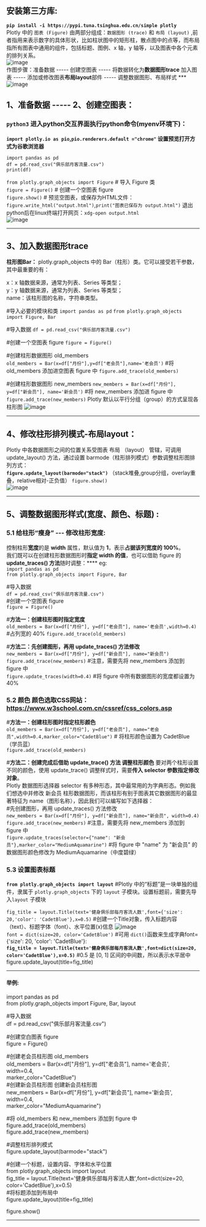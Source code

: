 ## 安装第三方库:  
**`pip install -i https://pypi.tuna.tsinghua.edu.cn/simple plotly`**    
Plotly 中的 `图表 (Figure)` 由两部分组成：`数据图形 (trace)` 和 `布局 (layout)` ,前者指用来表示数字的具体形状，比如柱状图中的矩形柱，散点图中的点等，而布局指所有图表中通用的组件，包括标题、图例、x 轴，y 轴等，以及图表中各个元素的排列关系。  
![image](https://github.com/user-attachments/assets/d3ddd521-5c6c-49f4-9ff2-2e23500af5ee)   
作图步骤：准备数据 ----- 创建空图表 ----- 将数据转化为**数据图形trace** 加入图表 ----- 添加或修改图表**布局layout**部件 ----- 调整数据图形、布局样式 ***  
![image](https://github.com/user-attachments/assets/0fd01a89-f843-498d-aa47-7b49820c09db)    

## 1、准备数据 ----- 2、创建空图表：     
### `python3` 进入python交互界面执行python命令(myenv环境下)：  
**`import plotly.io as pio`,`pio.renderers.default ="chrome"` 设置预览打开方式为谷歌浏览器**  

`import pandas as pd`   
`df = pd.read_csv("俱乐部月客流量.csv")`  
`print(df)`  
  
`from plotly.graph_objects import Figure` # 导入 Figure 类  
`figure = Figure()` # 创建一个空图表 figure  
`figure.show()` # 预览空图表，或保存为HTML文件：`figure.write_html("output.html")`,`print("图表已保存为 output.html")` 退出python后在linux终端打开网页：`xdg-open output.html`  
![image](https://github.com/user-attachments/assets/c68bcdb6-7e71-422e-a3a9-a9b99902f1d6)  
  
*** 
  
## 3、加入数据图形trace    
**柱形图Bar：** plotly.graph_objects 中的 Bar（柱形）类。它可以接受若干参数，其中最重要的有：  

x：x 轴数据来源，通常为列表、Series 等类型；  
y：y 轴数据来源，通常为列表、Series 等类型；  
name：该柱形图的名称，字符串类型。   
   
#导入必要的模块和类
`import pandas as pd`
`from plotly.graph_objects import Figure, Bar`
  
#导入数据
`df = pd.read_csv("俱乐部月客流量.csv")`
  
#创建一个空图表 figure
`figure = Figure()`
   
#创建柱形数据图形 old_members  
`old_members = Bar(x=df["月份"],y=df["老会员"],name='老会员')`
#将 old_members 添加进空图表 figure 中
`figure.add_trace(old_members)`

  
#创建柱形数据图形 new_members
`new_members = Bar(x=df["月份"], y=df["新会员"], name='新会员')`
#将 new_members 添加进 figure 中
`figure.add_trace(new_members)`
Plotly  默认以平行分组（group）的方式呈现各柱形图
![image](https://github.com/user-attachments/assets/9244e3dd-d693-445b-9b85-4ae27685f20b)  
  
***
  
## 4、修改柱形排列模式-布局layout：  
Plotly 中各数据图形之间的位置关系受图表 布局 （layout） 管辖，可调用 update_layout() 方法，通过设置 barmode（柱形排列模式）参数调整柱形图排列方式：  
**`figure.update_layout(barmode="stack")`**  （stack堆叠,group分组，overlay重叠，relative相对-正负值）
`figure.show()`  
![image](https://github.com/user-attachments/assets/ab1c2ce2-6f6e-4091-a9c8-bf07607145c1)  

*** 
  
## 5、调整数据图形样式(宽度、颜色、标题) :  
### 5.1 给柱形“瘦身” --- 修改柱形宽度:
控制柱形**宽度**的是 **width** 属性，默认值为 **1**，表示**占据该列宽度的 100%**。  
我们既可以在创建柱形数据图形时**指定 width 的值**，也可以借助 figure 的  **update_traces() 方法**随时调整：****
eg:  
`import pandas as pd`  
`from plotly.graph_objects import Figure, Bar`  
  
#导入数据  
`df = pd.read_csv("俱乐部月客流量.csv")`  
#创建一个空图表 figure   
`figure = Figure()`  
  
#**方法一：创建柱形图时指定宽度**   
`old_members = Bar(x=df["月份"], y=df["老会员"], name='老会员',width=0.4)`   #占列宽的 40%
`figure.add_trace(old_members)`  
  
#**方法二：先创建图形，再用 update_traces() 方法修改**   
`new_members = Bar(x=df["月份"], y=df["新会员"], name="新会员")`  
`figure.add_trace(new_members)`  #注意，需要先将 new_members 添加到 figure 中   
`figure.update_traces(width=0.4)`  #将 figure 中所有数据图形的宽度都设置为 40%  

### 5.2 颜色 颜色选取CSS网站：https://www.w3school.com.cn/cssref/css_colors.asp  
  
#**方法一：创建柱形图时指定柱形颜色**   
`old_members = Bar(x=df["月份"], y=df["老会员"], name="老会员",width=0.4,marker_color="CadetBlue")`  # 将柱形颜色设置为 CadetBlue（学员蓝）   
`figure.add_trace(old_members)`    
  
#**方法二：创建完成后借助 update_trace() 方法 调整柱形颜色** 要对两个柱形设置不同的颜色，使用 update_trace() 调整样式时，需要**传入 selector 参数指定修改对象**。     
Plotly 数据图形选择器 selector 有多种形态，其中最常用的为字典形态。例如我们想选中并修改 新会员 柱形数据图形，而该柱形有别于图表其它数据图形的最显著特征为 name（图形名称），因此我们可以编写如下选择器：  
#先创建图形，再用 update_traces() 方法修改  
`new_members = Bar(x=df["月份"], y=df["新会员"], name="新会员", width=0.4)`  
`figure.add_trace(new_members)` #注意，需要先将 new_members 添加到 figure 中    
`figure.update_traces(selector={"name": "新会员"},marker_color="MediumAquamarine")` #将 figure 中 "name" 为 "新会员" 的数据图形颜色修改为 MediumAquamarine（中度碧绿）    

### 5.3 设置图表标题   
  
**`from plotly.graph_objects import layout`** #Plotly 中的“标题”是一块单独的组件，隶属于 `plotly.graph_objects` 下的 `layout` 子模块。设置标题前，需要先导入`layout` 子模块
  
`fig_title = layout.Title(text='健身俱乐部每月客流人数',font={'size': 20,'color': 'CadetBlue'},x=0.5)`  #创建一个Title对象，传入标题内容（text）、标题字体（font）、水平位置(x)信息
![image](https://github.com/user-attachments/assets/bf621c7b-0479-4a04-b21c-c40210b1d30b)  
`font = dict(size=20, color='CadetBlue')` #可用 `dict()`函数来生成字典font={'size': 20, 'color': 'CadetBlue'}:  
**`fig_title = layout.Title(text='健身俱乐部每月客流人数',font=dict(size=20, color='CadetBlue'),x=0.5)`**  #0.5 是 [0, 1] 区间的中间数，所以表示水平居中  
figure.update_layout(title=fig_title)

*** 
  
#### 举例:   
import pandas as pd  
from plotly.graph_objects import Figure, Bar, layout  
  
#导入数据  
df = pd.read_csv("俱乐部月客流量.csv")  
  
#创建空白图表 figure  
figure = Figure()  
  
#创建老会员柱形图 old_members  
old_members = Bar(x=df["月份"], y=df["老会员"], name='老会员',  
                  width=0.4,  
                  marker_color="CadetBlue")  
#创建新会员柱形图 创建新会员柱形图  
new_members = Bar(x=df["月份"], y=df["新会员"], name='新会员',  
                  width=0.4,  
                  marker_color="MediumAquamarine")  
  
#将 old_members 和 new_members 添加到 figure 中  
figure.add_trace(old_members)  
figure.add_trace(new_members)  
    
#调整柱形排列模式  
figure.update_layout(barmode="stack")  
  
#创建一个标题，设置内容、字体和水平位置  
from plotly.graph_objects import layout  
fig_title = layout.Title(text='健身俱乐部每月客流人数',font=dict(size=20, color='CadetBlue'),x=0.5)  
#将标题添加到布局中  
figure.update_layout(title=fig_title)  
  
figure.show()  
*** 
  


















    
